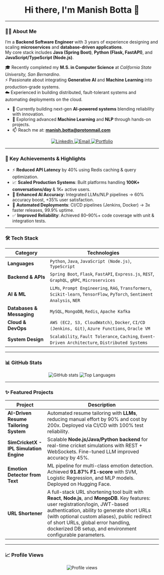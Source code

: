 <div align="center">
  <h1>Hi there, I'm Manish Botta 👋</h1>
</div>

---

### 👨‍💻 About Me

I’m a **Backend Software Engineer** with 3 years of experience designing and scaling **microservices** and **database-driven applications**.  
My core stack includes **Java (Spring Boot)**, **Python (Flask, FastAPI)**, and **JavaScript/TypeScript (Node.js)**.  

🎓 Recently completed my **M.S. in Computer Science** at *California State University, San Bernardino*.  
⚡ Passionate about integrating **Generative AI** and **Machine Learning** into production-grade systems.  
☁️ Experienced in building distributed, fault-tolerant systems and automating deployments on the cloud.  

- 🔭 Currently building next-gen **AI-powered systems** blending reliability with innovation.  
- 🌱 Exploring advanced **Machine Learning** and **NLP** through hands-on projects.  
- 📫 Reach me at: **[manish.botta@protonmail.com](mailto:manish.botta@protonmail.com)**  

<div align="center">
  <a href="https://linkedin.com/in/manish-reddyb/">
    <img src="https://img.shields.io/badge/LinkedIn-0A66C2?style=for-the-badge&logo=linkedin&logoColor=white" alt="LinkedIn"/>
  </a>
  <a href="mailto:manish.botta@protonmail.com">
    <img src="https://img.shields.io/badge/Email-D14836?style=for-the-badge&logo=gmail&logoColor=white" alt="Email"/>
  </a>
  <a href="https://your-portfolio-link.com">
    <img src="https://img.shields.io/badge/Portfolio-FF4088?style=for-the-badge&logo=vercel&logoColor=white" alt="Portfolio"/>
  </a>
</div>

---

### 🚀 Key Achievements & Highlights

- ⚡ **Reduced API Latency** by 40% using Redis caching & query optimization.  
- 📈 **Scaled Production Systems**: Built platforms handling **100K+ conversations/day** & 1K+ active users.  
- 🤖 **Enhanced AI Accuracy**: Integrated LLMs/NLP pipelines → 60% accuracy boost, +35% user satisfaction.  
- 🚢 **Automated Deployments**: CI/CD pipelines (Jenkins, Docker) → 3x faster releases, 99.9% uptime.  
- ✅ **Improved Reliability**: Achieved 80–90%+ code coverage with unit & integration tests.  

---

### 🛠️ Tech Stack

| Category                  | Technologies |
| ------------------------- | ------------------------------------------------------------------------------------------------------------------------------------ |
| **Languages**             | `Python`, `Java`, `JavaScript (Node.js)`, `TypeScript` |
| **Backend & APIs**        | `Spring Boot`, `Flask`, `FastAPI`, `Express.js`, `REST`, `GraphQL`, `gRPC`, `Microservices` |
| **AI & ML**               | `LLMs`, `Prompt Engineering`, `RAG`, `Transformers`, `Scikit-learn`, `TensorFlow`, `PyTorch`, `Sentiment Analysis`, `NER` |
| **Databases & Messaging** | `MySQL`, `MongoDB`, `Redis`, `Apache Kafka` |
| **Cloud & DevOps**        | `AWS (EC2, S3, CloudWatch)`, `Docker`, `CI/CD (Jenkins, Git)`, `Azure Functions`, `Oracle VM` |
| **System Design**         | `Scalability`, `Fault Tolerance`, `Caching`, `Event-Driven Architecture`, `Distributed Systems` |

---

### 📊 GitHub Stats

<p align="center">
  <img src="https://github-readme-stats.vercel.app/api?username=manishrdy&show_icons=true&theme=radical&rank_icon=github" alt="GitHub stats" />
  <img src="https://github-readme-stats.vercel.app/api/top-langs/?username=manishrdy&layout=compact&theme=radical" alt="Top Languages" />
</p>

---

### ✨ Featured Projects

| Project | Description |
| ------- | ----------- |
| **AI-Driven Resume Tailoring System** | Automated resume tailoring with **LLMs**, reducing manual effort by 90% and cost by 200x. Deployed via CI/CD with 100% test reliability. |
| **SimCricketX - IPL Simulation Engine** | Scalable **Node.js/Java/Python backend** for real-time cricket simulations with REST + WebSockets. Fine-tuned LLM improved accuracy by 45%. |
| **Emotion Detector from Text** | ML pipeline for multi-class emotion detection. Achieved **91.87% F1-score** with SVM, Logistic Regression, and MLP models. Deployed on Hugging Face. |
| **URL Shortener** | A full-stack URL shortening tool built with **React**, **Node.js**, and **MongoDB**. Key features: user registration/login, JWT-based authentication, ability to generate short URLs (with optional custom aliases), public redirect of short URLs, global error handling, dockerized DB setup, and environment configurable parameters. |

---

### 📈 Profile Views

<p align="center">
  <img src="https://komarev.com/ghpvc/?username=manishrdy&color=blueviolet" alt="Profile views"/>
</p>
